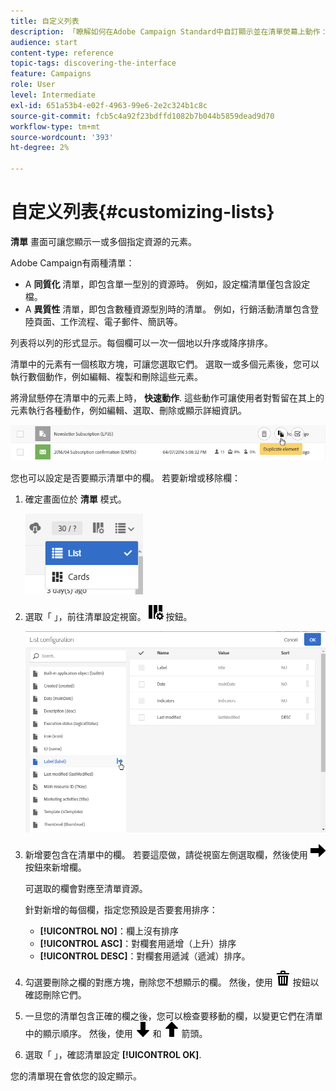 ```yaml
---
title: 自定义列表
description: 「瞭解如何在Adobe Campaign Standard中自訂顯示並在清單熒幕上動作：排序、篩選、刪除或複製元素。 清單畫面會顯示一或多個指定資源的元素。」
audience: start
content-type: reference
topic-tags: discovering-the-interface
feature: Campaigns
role: User
level: Intermediate
exl-id: 651a53b4-e02f-4963-99e6-2e2c324b1c8c
source-git-commit: fcb5c4a92f23bdffd1082b7b044b5859dead9d70
workflow-type: tm+mt
source-wordcount: '393'
ht-degree: 2%

---
```


# 自定义列表{#customizing-lists}

**清單** 畫面可讓您顯示一或多個指定資源的元素。

Adobe Campaign有兩種清單：

* A **同質化** 清單，即包含單一型別的資源時。 例如，設定檔清單僅包含設定檔。
* A **異質性** 清單，即包含數種資源型別時的清單。 例如，行銷活動清單包含登陸頁面、工作流程、電子郵件、簡訊等。

列表将以列的形式显示。每個欄可以一次一個地以升序或降序排序。

清單中的元素有一個核取方塊，可讓您選取它們。 選取一或多個元素後，您可以執行數個動作，例如編輯、複製和刪除這些元素。

將滑鼠懸停在清單中的元素上時， **快速動作**. 這些動作可讓使用者對暫留在其上的元素執行各種動作，例如編輯、選取、刪除或顯示詳細資訊。

![](assets/overview_list_quickactions.png)

您也可以設定是否要顯示清單中的欄。 若要新增或移除欄：

1. 確定畫面位於 **清單** 模式。

   ![](assets/export_list_mode_switch.png)

1. 選取「 」，前往清單設定視窗。 ![](assets/columnsettings.png) 按鈕。

   ![](assets/list_configuration1.png)

1. 新增要包含在清單中的欄。 若要這麼做，請從視窗左側選取欄，然後使用 ![](assets/arrowright.png) 按鈕來新增欄。

   可選取的欄會對應至清單資源。

   針對新增的每個欄，指定您預設是否要套用排序：

   * **[!UICONTROL NO]**：欄上沒有排序
   * **[!UICONTROL ASC]**：對欄套用遞增（上升）排序
   * **[!UICONTROL DESC]**：對欄套用遞減（遞減）排序。

1. 勾選要刪除之欄的對應方塊，刪除您不想顯示的欄。 然後，使用 ![](assets/delete.png) 按鈕以確認刪除它們。
1. 一旦您的清單包含正確的欄之後，您可以檢查要移動的欄，以變更它們在清單中的顯示順序。 然後，使用 ![](assets/arrowdown.png) 和 ![](assets/arrowup.png) 箭頭。
1. 選取「 」，確認清單設定 **[!UICONTROL OK]**.

您的清單現在會依您的設定顯示。
